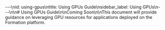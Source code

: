 ---\nid: using-gpus\ntitle: Using GPUs Guide\nsidebar_label: Using GPUs\n---\n\n# Using GPUs Guide\n\nComing Soon\n\nThis document will provide guidance on leveraging GPU resources for applications deployed on the Formation platform.
